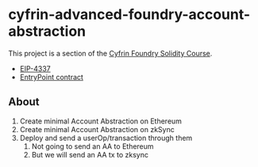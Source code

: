 # cyfrin-advanced-foundry-account-abstraction

This project is a section of the [Cyfrin Foundry Solidity Course](https://github.com/Cyfrin/foundry-full-course-cu?tab=readme-ov-file#advanced-foundry-section-6-foundry-account-abstraction).

- [EIP-4337](https://eips.ethereum.org/EIPS/eip-4337)
- [EntryPoint contract](https://etherscan.deth.net/address/0x0000000071727de22e5e9d8baf0edac6f37da032)

## About

1. Create minimal Account Abstraction on Ethereum
2. Create minimal Account Abstraction on zkSync
3. Deploy and send a userOp/transaction through them
    1. Not going to send an AA to Ethereum
    2. But we will send an AA tx to zksync
